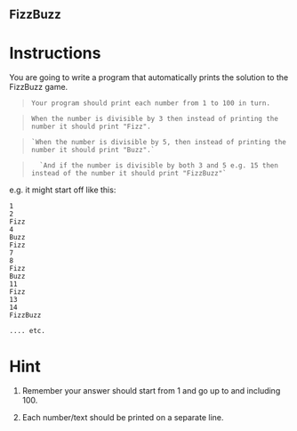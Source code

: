 ## FizzBuzz

# Instructions

You are going to write a program that automatically prints the solution to the FizzBuzz game. 

> `Your program should print each number from 1 to 100 in turn.` 

>   `When the number is divisible by 3 then instead of printing the number it should print "Fizz".` 

>     `When the number is divisible by 5, then instead of printing the number it should print "Buzz".` 

>       `And if the number is divisible by both 3 and 5 e.g. 15 then instead of the number it should print "FizzBuzz"`

e.g. it might start off like this:

```
1
2
Fizz
4
Buzz
Fizz
7
8
Fizz
Buzz
11
Fizz
13
14
FizzBuzz
```

`.... etc.`

# Hint

1. Remember your answer should start from 1 and go up to and including 100. 

2. Each number/text should be printed on a separate line.
